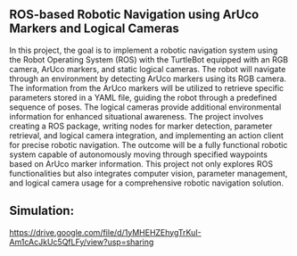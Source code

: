 ## ROS-based Robotic Navigation using ArUco Markers and Logical Cameras

In this project, the goal is to implement a robotic navigation system using the Robot Operating System (ROS) with the TurtleBot equipped with an RGB camera, ArUco markers, and static logical cameras. The robot will navigate through an environment by detecting ArUco markers using its RGB camera. The information from the ArUco markers will be utilized to retrieve specific parameters stored in a YAML file, guiding the robot through a predefined sequence of poses. The logical cameras provide additional environmental information for enhanced situational awareness. The project involves creating a ROS package, writing nodes for marker detection, parameter retrieval, and logical camera integration, and implementing an action client for precise robotic navigation. The outcome will be a fully functional robotic system capable of autonomously moving through specified waypoints based on ArUco marker information. This project not only explores ROS functionalities but also integrates computer vision, parameter management, and logical camera usage for a comprehensive robotic navigation solution.


## Simulation: 
https://drive.google.com/file/d/1yMHEHZEhygTrKuI-Am1cAcJkUc5QfLFy/view?usp=sharing
